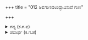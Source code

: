 +++
title = "012 ಅವಗುಣದಲುದ್ಭಾವಿಸುವೆ ಗುಣ"

+++

<details><summary>ಗದ್ಯ (ಕ.ಗ.ಪ) </summary>

12. ಅವಗುಣ ಇರುವ ಎಡೆಯಲ್ಲಿ ಗುಣಸಮೂಹವನ್ನೇ ಉಂಟುಮಾಡುತ್ತಿರುವೆ. ಈ ಯಾದವರು ರಾಜಾಧಮರು, ಪೂಜೆಗೆ ಅರ್ಹರಾದರೇ ? ಸುಡು ಸುಡು ನಿನ್ನ ನಾಲಗೆಯನ್ನು ಸವಿನುಡಿಯನ್ನಾಡುವ ದುವ್ರ್ಯಸನವುಳ್ಳವನು ಇವನು. ವ್ಯರ್ಥಾಲಾಪದ ತವರು ಮನೆ, ನೀಚರಿಗೆ ಆಶ್ರಯನಾದವನು ದುಷ್ಟರಿಗೆ ಅಧಿದೈವ. ಈ ಭೀಷ್ಮನನ್ನು ಕೊಲ್ಲುವವರಿಲ್ಲವಲ್ಲಾ!
</details>

<details><summary>ಪದಾರ್ಥ (ಕ.ಗ.ಪ) </summary>

-
</details>
